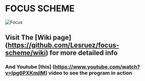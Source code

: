# FOCUS SCHEME

   ![Focus](https://github.com/Lesruez/focus-scheme/blob/master/images/focus1.png)

 ## Visit The [Wiki page] (https://github.com/Lesruez/focus-scheme/wiki)  for more detailed info
 
 ### And  Youtube [this] (https://www.youtube.com/watch?v=lpg6PXKmjIM) video to see the program in action
